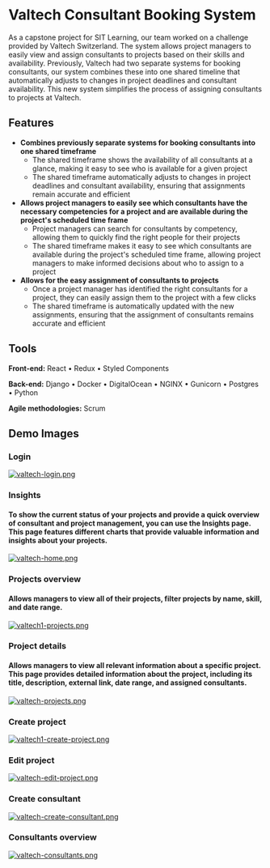 
# Valtech Consultant Booking System
As a capstone project for SIT Learning, our team worked on a challenge provided by Valtech Switzerland.  The system allows project managers to easily view and assign consultants to projects
based on their skills and availability. Previously, Valtech had two separate systems for booking consultants, our system combines these into one shared timeline that automatically adjusts to changes
in project deadlines and consultant availability. This new system simplifies the process of assigning consultants to projects at Valtech.

## Features
* **Combines previously separate systems for booking consultants into one shared timeframe**
  * The shared timeframe shows the availability of all consultants at a glance, making it easy to see who is available for a given project
  * The shared timeframe automatically adjusts to changes in project deadlines and consultant availability, ensuring that assignments remain accurate and efficient
* **Allows project managers to easily see which consultants have the necessary competencies for a project and are available during the project's scheduled time frame**
  * Project managers can search for consultants by competency, allowing them to quickly find the right people for their projects
  * The shared timeframe makes it easy to see which consultants are available during the project's scheduled time frame, allowing project managers to make informed decisions about who to assign to a project
* **Allows for the easy assignment of consultants to projects**
  * Once a project manager has identified the right consultants for a project, they can easily assign them to the project with a few clicks
  * The shared timeframe is automatically updated with the new assignments, ensuring that the assignment of consultants remains accurate and efficient

## Tools
**Front-end:** React • Redux • Styled Components

**Back-end:** Django • Docker • DigitalOcean • NGINX • Gunicorn • Postgres • Python

**Agile methodologies:** Scrum

## Demo Images
### Login
[![valtech-login.png](https://i.postimg.cc/522HLpwS/valtech-login.png)](https://postimg.cc/fJ1ThcqV)
### Insights
#### To show the current status of your projects and provide a quick overview of consultant and project management, you can use the Insights page. This page features different charts that provide valuable information and insights about your projects. 
[![valtech-home.png](https://i.postimg.cc/X7h4J87P/valtech-home.png)](https://postimg.cc/XpwT195K)
### Projects overview
#### Allows managers to view all of their projects, filter projects by name, skill, and date range. 
[![valtech1-projects.png](https://i.postimg.cc/V6qs3bqN/valtech1-projects.png)](https://postimg.cc/zbf1hvPm)
###  Project details
#### Allows managers to view all relevant information about a specific project. This page provides detailed information about the project, including its title, description, external link, date range, and assigned consultants.
[![valtech-projects.png](https://i.postimg.cc/90rs56TQ/valtech-projects.png)](https://postimg.cc/n9f3qw0y)
### Create project
[![valtech1-create-project.png](https://i.postimg.cc/SsMYjsW0/valtech1-create-project.png)](https://postimg.cc/r0qwPqng)
###  Edit project
[![valtech-edit-project.png](https://i.postimg.cc/bvr5tXCH/valtech-edit-project.png)](https://postimg.cc/SX0dBPpJ)
### Create consultant
[![valtech-create-consultant.png](https://i.postimg.cc/767m3qg7/valtech-create-consultant.png)](https://postimg.cc/zbzC5Z2X)
### Consultants overview
[![valtech-consultants.png](https://i.postimg.cc/TYTCbMhL/valtech-consultants.png)](https://postimg.cc/bdFxX5xp)
